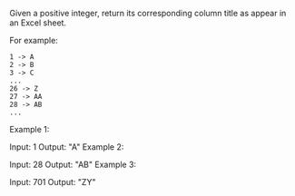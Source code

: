 Given a positive integer, return its corresponding column title as appear in an Excel sheet.

For example:

    1 -> A
    2 -> B
    3 -> C
    ...
    26 -> Z
    27 -> AA
    28 -> AB
    ...

Example 1:

Input: 1
Output: "A"
Example 2:

Input: 28
Output: "AB"
Example 3:

Input: 701
Output: "ZY"
